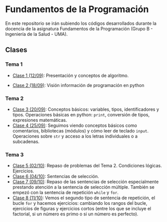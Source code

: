 # Fundamentos de la Programación
En este repositorio se irán subiendo los códigos desarrollados durante la docencia de la asignatura Fundamentos de la Programación (Grupo B - Ingeniería de la Salud - UMA).

## Clases

### Tema 1
* [Clase 1 (12/09)](clases/clase01/clase01.md): Presentación y conceptos de algoritmo.

* [Clase 2 (18/09)](clases/clase02/clase02.md): Visión información de programación en python

### Tema 2

* [Clase 3 (20/09)](clases/clase03/clase03.md): Conceptos básicos: variables, tipos, identificadores y tipos. Operaciones básicas en python: `print`, conversión de tipos, expresiones matemáticas.
* [Clase 4 (25/09)](clases/clase04/clase04.md): Seguimos viendo conceptos básicos como comentarios, bibliotecas (módulos) y cómo leer de teclado `input`. Operaciones sobre `str` y acceso a los letras individuales o a subcadenas.

### Tema 3
* [Clase 5 (02/10)](clases/clase05/clase05.md): Repaso de problemas del Tema 2. Condiciones lógicas. Ejercicios. 
* [Clase 6 (04/10)](clases/clase06/clase06.md): Sentencias de selección.
* [Clase 7 (09/10)](clases/clase07/clase07.md): Repaso de las sentencias de selección especialmente prestando atención a la sentencia de selección múltiple. También se empezó con la sentencia de repetición `while` y `for`.
* [Clase 8 (11/10)](clases/clase08/clase08.md): Vemos el segundo tipo de sentencia de repetición, el bucle `for` y hacemos ejercicios: cambiando los rangos del bucle, ejercicios de figuras y ejercicios cortos (entre los que se incluye el factorial, si un número es primo o si un número es perfecto).